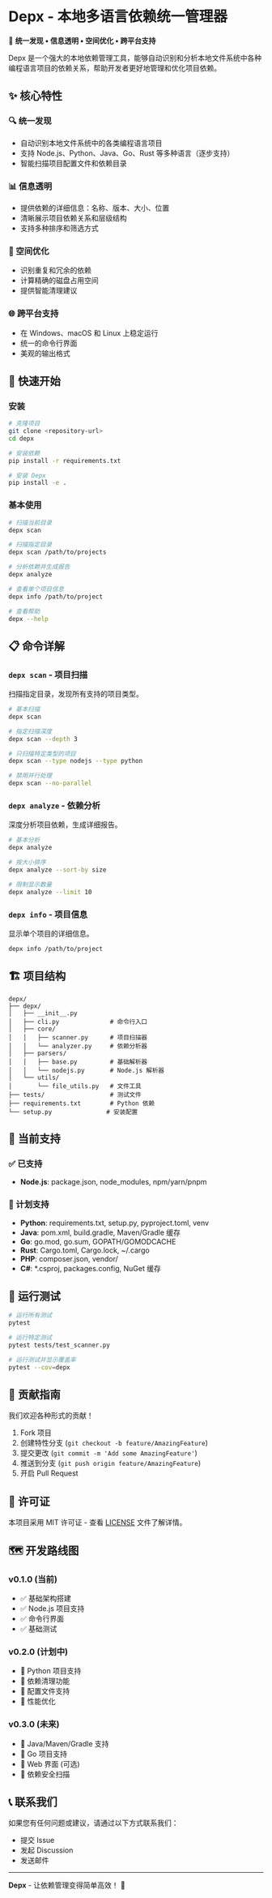 # Depx - 本地多语言依赖统一管理器

🚀 **统一发现 • 信息透明 • 空间优化 • 跨平台支持**

Depx 是一个强大的本地依赖管理工具，能够自动识别和分析本地文件系统中各种编程语言项目的依赖关系，帮助开发者更好地管理和优化项目依赖。

## ✨ 核心特性

### 🔍 统一发现
- 自动识别本地文件系统中的各类编程语言项目
- 支持 Node.js、Python、Java、Go、Rust 等多种语言（逐步支持）
- 智能扫描项目配置文件和依赖目录

### 📊 信息透明
- 提供依赖的详细信息：名称、版本、大小、位置
- 清晰展示项目依赖关系和层级结构
- 支持多种排序和筛选方式

### 💾 空间优化
- 识别重复和冗余的依赖
- 计算精确的磁盘占用空间
- 提供智能清理建议

### 🌐 跨平台支持
- 在 Windows、macOS 和 Linux 上稳定运行
- 统一的命令行界面
- 美观的输出格式

## 🚀 快速开始

### 安装

```bash
# 克隆项目
git clone <repository-url>
cd depx

# 安装依赖
pip install -r requirements.txt

# 安装 Depx
pip install -e .
```

### 基本使用

```bash
# 扫描当前目录
depx scan

# 扫描指定目录
depx scan /path/to/projects

# 分析依赖并生成报告
depx analyze

# 查看单个项目信息
depx info /path/to/project

# 查看帮助
depx --help
```

## 📋 命令详解

### `depx scan` - 项目扫描

扫描指定目录，发现所有支持的项目类型。

```bash
# 基本扫描
depx scan

# 指定扫描深度
depx scan --depth 3

# 只扫描特定类型的项目
depx scan --type nodejs --type python

# 禁用并行处理
depx scan --no-parallel
```

### `depx analyze` - 依赖分析

深度分析项目依赖，生成详细报告。

```bash
# 基本分析
depx analyze

# 按大小排序
depx analyze --sort-by size

# 限制显示数量
depx analyze --limit 10
```

### `depx info` - 项目信息

显示单个项目的详细信息。

```bash
depx info /path/to/project
```

## 🏗️ 项目结构

```
depx/
├── depx/
│   ├── __init__.py
│   ├── cli.py              # 命令行入口
│   ├── core/
│   │   ├── scanner.py      # 项目扫描器
│   │   └── analyzer.py     # 依赖分析器
│   ├── parsers/
│   │   ├── base.py         # 基础解析器
│   │   └── nodejs.py       # Node.js 解析器
│   └── utils/
│       └── file_utils.py   # 文件工具
├── tests/                  # 测试文件
├── requirements.txt        # Python 依赖
└── setup.py               # 安装配置
```

## 🎯 当前支持

### ✅ 已支持
- **Node.js**: package.json, node_modules, npm/yarn/pnpm

### 🚧 计划支持
- **Python**: requirements.txt, setup.py, pyproject.toml, venv
- **Java**: pom.xml, build.gradle, Maven/Gradle 缓存
- **Go**: go.mod, go.sum, GOPATH/GOMODCACHE
- **Rust**: Cargo.toml, Cargo.lock, ~/.cargo
- **PHP**: composer.json, vendor/
- **C#**: *.csproj, packages.config, NuGet 缓存

## 🧪 运行测试

```bash
# 运行所有测试
pytest

# 运行特定测试
pytest tests/test_scanner.py

# 运行测试并显示覆盖率
pytest --cov=depx
```

## 🤝 贡献指南

我们欢迎各种形式的贡献！

1. Fork 项目
2. 创建特性分支 (`git checkout -b feature/AmazingFeature`)
3. 提交更改 (`git commit -m 'Add some AmazingFeature'`)
4. 推送到分支 (`git push origin feature/AmazingFeature`)
5. 开启 Pull Request

## 📄 许可证

本项目采用 MIT 许可证 - 查看 [LICENSE](LICENSE) 文件了解详情。

## 🗺️ 开发路线图

### v0.1.0 (当前)
- ✅ 基础架构搭建
- ✅ Node.js 项目支持
- ✅ 命令行界面
- ✅ 基础测试

### v0.2.0 (计划中)
- 🚧 Python 项目支持
- 🚧 依赖清理功能
- 🚧 配置文件支持
- 🚧 性能优化

### v0.3.0 (未来)
- 🔮 Java/Maven/Gradle 支持
- 🔮 Go 项目支持
- 🔮 Web 界面 (可选)
- 🔮 依赖安全扫描

## 📞 联系我们

如果您有任何问题或建议，请通过以下方式联系我们：

- 提交 Issue
- 发起 Discussion
- 发送邮件

---

**Depx** - 让依赖管理变得简单高效！ 🎉